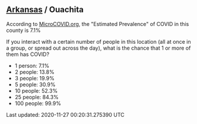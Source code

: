 
## [Arkansas](/united-states/arkansas) / Ouachita

According to [MicroCOVID.org](http://microcovid.org),
the "Estimated Prevalence" of COVID in this county is 7.1%

If you interact with a certain number of people in this location
(all at once in a group, or spread out across the day), what is the chance that
1 or more of them has COVID?

- 1 person: 7.1%
- 2 people: 13.8%
- 3 people: 19.9%
- 5 people: 30.9%
- 10 people: 52.3%
- 25 people: 84.3%
- 100 people: 99.9%

Last updated: 2020-11-27 00:20:31.275390 UTC
